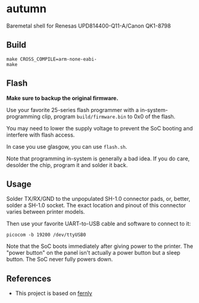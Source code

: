# autumn
Baremetal shell for Renesas UPD814400-Q11-A/Canon QK1-8798

## Build
```
make CROSS_COMPILE=arm-none-eabi-
make
```

## Flash
**Make sure to backup the original firmware.** 

Use your favorite 25-series flash programmer with a in-system-programming clip, program `build/firmware.bin` to 0x0 of the flash.   

You may need to lower the supply voltage to prevent the SoC booting and interfere with flash access.  

In case you use glasgow, you can use `flash.sh`.  

Note that programming in-system is generally a bad idea. If you do care, desolder the chip, program it and solder it back.

## Usage
Solder TX/RX/GND to the unpopulated SH-1.0 connector pads, or, better, solder a SH-1.0 socket. The exact location and pinout of this connector varies between printer models.

Then use your favorite UART-to-USB cable and software to connect to it:
```
picocom -b 19200 /dev/ttyUSB0
```
Note that the SoC boots immediately after giving power to the printer. The "power button" on the panel isn't actually a power button but a sleep button. The SoC never fully powers down.

## References
 - This project is based on [fernly](https://github.com/xobs/fernly)